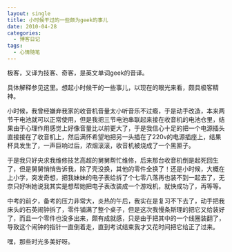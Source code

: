 ```yaml
---
layout: single
title: 小时候干过的一些颇为geek的事儿
date: 2010-04-28
categories:
  - 博客日记
tags:
  - 心情随笔
---
```


极客，又译为技客、奇客，是英文单词geek的音译。

具体解释参见这里。想起小时候干的一些事儿，以现在的眼光来看，颇具极客精神。

小时候，我曾经嫌弃我家的收音机音量太小听音乐不过瘾，于是动手改造，本来两节干电池就可以正常使用，但是我把三节电池串联起来接在收音机的电池仓里，结果由于心理作用感觉上好像音量比以前更大了，于是我信心十足的把一个电源插头直接接在了收音机上，然后满怀希望地把另一头插在了220v的电源插座上，结果杯具发生了，一声巨响过后，浓烟滚滚，收音机被烧成了一个黑匣子。

于是我只好央求我维修技艺高超的舅舅帮忙维修，后来那台收音机倒是起死回生了，但是舅舅悄悄告诉我，除了壳没换，其他的零件全换了！还是小时候，大概在上小学，突发奇想，把我妹妹的电子表给拆了个七零八落再也装不到一起去了，无奈只好哄她说我其实是想帮她把电子表改装成一个游戏机，就快成功了，再等等。

中考的前夕，备考的压力非常大，炎热的午后，我实在是复习不下去了，动手把我床头的石英闹钟拆了，零件铺满了整个桌子，但是这次我慢条斯理的把它又给装好了，而且一个零件也没多出来，颇有成就感，只是由于把其中的一个线圈装翻了，导致这个闹钟的指针一直倒着走，直到考试结束我才又花时间把它给正了过来。

嘿，那些时光多美好呀。
